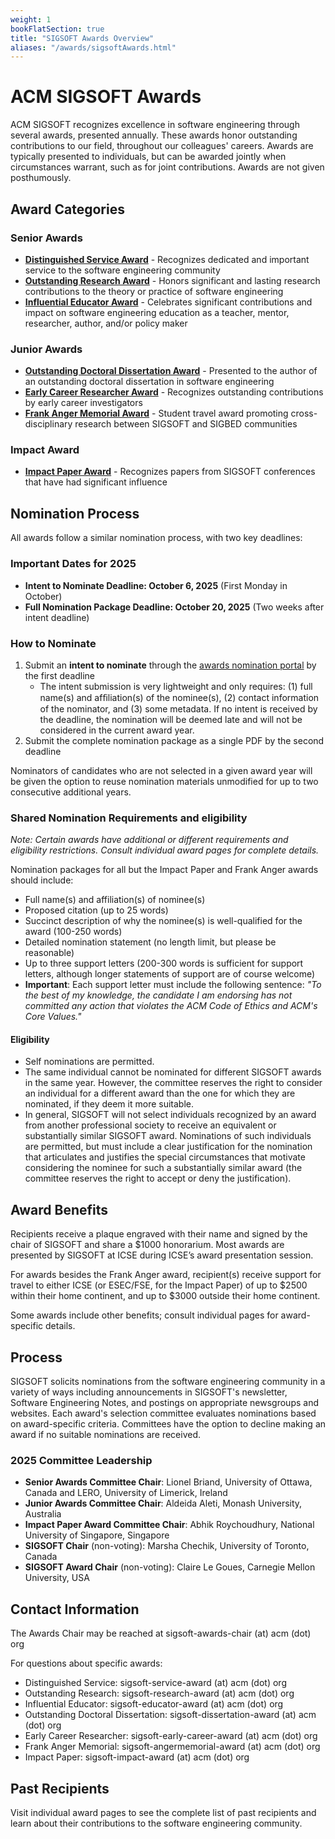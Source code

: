 ```yaml
---
weight: 1
bookFlatSection: true
title: "SIGSOFT Awards Overview"
aliases: "/awards/sigsoftAwards.html"
---
```


# ACM SIGSOFT Awards

ACM SIGSOFT recognizes excellence in software engineering through several
awards, presented annually. These awards honor outstanding contributions to our
field, throughout our colleagues' careers. Awards are typically presented to
individuals, but can be awarded jointly when circumstances warrant, such as for
joint contributions.  Awards are not given posthumously.

## Award Categories

### Senior Awards
- **[Distinguished Service
Award](https://www2.sigsoft.org/awards/distinguishedservice/)** - Recognizes
dedicated and important service to the software engineering community 
- **[Outstanding Research Award](https://www2.sigsoft.org/awards/outstandingresearch/)** - Honors
significant and lasting research contributions to the theory or practice of
software engineering
- **[Influential Educator Award](https://www2.sigsoft.org/awards/influentialeducator/)** - Celebrates
significant contributions and impact on software engineering education as a
teacher, mentor, researcher, author, and/or policy maker

### Junior Awards
- **[Outstanding Doctoral Dissertation Award](https://www2.sigsoft.org/awards/dissertation/)** - Presented to the author of an outstanding doctoral dissertation in software engineering
- **[Early Career Researcher Award](https://www2.sigsoft.org/awards/earlycareerresearcher/)** - Recognizes outstanding contributions by early career investigators
- **[Frank Anger Memorial Award](https://www2.sigsoft.org/awards/anger/)** - Student travel award promoting cross-disciplinary research between SIGSOFT and SIGBED communities

### Impact Award
- **[Impact Paper Award](https://www2.sigsoft.org/awards/impactpaper/)** - Recognizes papers from SIGSOFT conferences that have had significant influence

## Nomination Process

All awards follow a similar nomination process, with two key deadlines:

### Important Dates for 2025
- **Intent to Nominate Deadline: October 6, 2025** (First Monday in October)
- **Full Nomination Package Deadline: October 20, 2025** (Two weeks after intent deadline)

### How to Nominate
1. Submit an **intent to nominate** through the [awards nomination portal](https://sigsoft-awards.hotcrp.com/) by the first deadline
   - The intent submission is very lightweight and only requires: (1) full name(s) and
   afﬁliation(s) of the nominee(s), (2) contact information of the nominator,
   and (3) some metadata. If no intent is received by the deadline, the
   nomination will be deemed late and will not be considered in the current award year. 
2. Submit the complete nomination package as a single PDF by the second deadline

Nominators of candidates who are not selected in a given award year will be
given the option to reuse nomination materials unmodified for up to two
consecutive additional years.

### Shared Nomination Requirements and eligibility

*Note: Certain awards have additional or different requirements and eligibility
 restrictions. Consult individual award pages for complete details.*

Nomination packages for all but the Impact Paper and Frank Anger awards should include:
- Full name(s) and affiliation(s) of nominee(s)
- Proposed citation (up to 25 words)
- Succinct description of why the nominee(s) is well-qualified for the award (100-250 words)
- Detailed nomination statement (no length limit, but please be reasonable)
- Up to three support letters (200-300 words is sufficient for support letters, although longer statements of support are of course welcome)
- **Important**: Each support letter must include the following sentence: *"To the best of my knowledge, the candidate I am endorsing has not committed any action that violates the ACM Code of Ethics and ACM's Core Values."*

#### Eligibility 

- Self nominations are permitted.
- The same individual cannot be nominated for different SIGSOFT awards in the
  same year.  However, the committee reserves the right to consider an
  individual for a different award than the one for which they are nominated, if
  they deem it more suitable.
- In general, SIGSOFT will not select individuals recognized  by an award from
  another professional society to receive an equivalent or 
  substantially similar SIGSOFT award.  Nominations of such individuals are
  permitted, but must include a clear justification for the nomination that articulates
  and justifies the special circumstances that motivate considering the nominee
  for such a substantially similar award (the committee reserves the right to accept or deny the justification). 


## Award Benefits

Recipients receive a plaque engraved with their name and signed by the chair of
SIGSOFT and share a $1000 honorarium. Most awards are presented by SIGSOFT at
ICSE during ICSE’s award presentation session.

For awards besides the Frank Anger award, recipient(s) receive support for
travel to either ICSE (or ESEC/FSE, for the Impact Paper) of up to $2500 within
their home continent, and up to $3000 outside their home continent.

Some awards include other benefits; consult individual pages for  award-specific details. 

## Process

SIGSOFT solicits nominations from the software engineering community in a
variety of ways including announcements in SIGSOFT's newsletter, Software
Engineering Notes, and postings on appropriate newsgroups and websites. Each
award's selection committee evaluates nominations based on award-specific criteria.
Committees have the option to decline making an award if no suitable nominations
are received.

### 2025 Committee Leadership
- **Senior Awards Committee Chair**: Lionel Briand, University of Ottawa, Canada and LERO, University of Limerick, Ireland
- **Junior Awards Committee Chair**: Aldeida Aleti, Monash University, Australia
- **Impact Paper Award Committee Chair**: Abhik Roychoudhury, National University of Singapore, Singapore
- **SIGSOFT Chair** (non-voting): Marsha Chechik, University of Toronto, Canada
- **SIGSOFT Award Chair** (non-voting): Claire Le Goues, Carnegie Mellon University, USA

## Contact Information

The Awards Chair may be reached at sigsoft-awards-chair (at) acm (dot) org

For questions about specific awards:
- Distinguished Service: sigsoft-service-award (at) acm (dot) org
- Outstanding Research: sigsoft-research-award (at) acm (dot) org
- Influential Educator: sigsoft-educator-award (at) acm (dot) org
- Outstanding Doctoral Dissertation: sigsoft-dissertation-award (at) acm (dot) org
- Early Career Researcher: sigsoft-early-career-award (at) acm (dot) org
- Frank Anger Memorial: sigsoft-angermemorial-award (at) acm (dot) org
- Impact Paper: sigsoft-impact-award (at) acm (dot) org



## Past Recipients

Visit individual award pages to see the complete list of past recipients and
learn about their contributions to the software engineering community.

